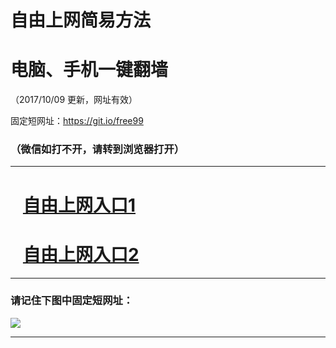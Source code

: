 ﻿# 自由上网简易方法

# 电脑、手机一键翻墙

（2017/10/09 更新，网址有效）

固定短网址：https://git.io/free99

### （微信如打不开，请转到浏览器打开）


***





# &nbsp;&nbsp; <a href="http://ft2986620675.fwq-tz-1001.info/fwqtz01.html?t=100900115669 " target="_blank">自由上网入口1</a>
# &nbsp;&nbsp; <a href="http://ft2577031810.fwq-tz-1002.info/fwqtz02.html?t=10090011606 " target="_blank">自由上网入口2</a>
***

### 请记住下图中固定短网址：

<img src="https://s3-us-west-2.amazonaws.com/fwq-1001/yjfq-20170905okok.png" /> 


***

